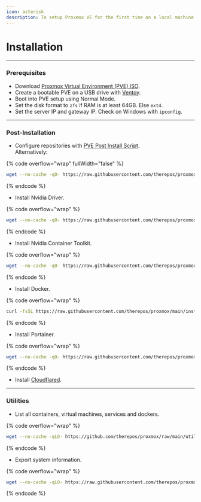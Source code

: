 ```yaml
---
icon: asterisk
description: To setup Proxmox VE for the first time on a local machine.
---
```


# Installation

***

### Prerequisites

* Download [Proxmox Virtual Environment (PVE) ISO](https://www.proxmox.com/en/downloads).
* Create a bootable PVE on a USB drive with [Ventoy](https://www.ventoy.net/en/download.html).
* Boot into PVE setup using Normal Mode.
* Set the disk format to `zfs` if RAM is at least 64GB.  Else `ext4`.
* Set the server IP and gateway IP. Check on Windows with `ipconfig`.



***

### Post-Installation

* Configure repositories with [PVE Post Install Script](https://tteck.github.io/Proxmox/#proxmox-ve-post-install). \
  Alternatively:

{% code overflow="wrap" fullWidth="false" %}
```bash
wget --no-cache -qO- https://raw.githubusercontent.com/therepos/proxmox/main/installers/install-postpve.sh | bash
```
{% endcode %}

* Install Nvidia Driver.

{% code overflow="wrap" %}
```bash
wget --no-cache -qO- https://raw.githubusercontent.com/therepos/proxmox/main/installers/install-nvidiadriver.sh | bash
```
{% endcode %}

* Install Nvidia Container Toolkit.

{% code overflow="wrap" %}
```bash
wget --no-cache -qO- https://raw.githubusercontent.com/therepos/proxmox/main/installers/install-nvidiact.sh | bash
```
{% endcode %}

* Install Docker.

{% code overflow="wrap" %}
```bash
curl -fsSL https://raw.githubusercontent.com/therepos/proxmox/main/installers/install-docker.sh | bash
```
{% endcode %}

* Install Portainer.

{% code overflow="wrap" %}
```bash
wget --no-cache -qO- https://raw.githubusercontent.com/therepos/proxmox/main/installers/install-portainer.sh | bash
```
{% endcode %}

* Install [Cloudflared](https://tteck.github.io/Proxmox/#cloudflared-lxc).



***

### Utilities

* List all containers, virtual machines, services and dockers.

{% code overflow="wrap" %}
```bash
wget --no-cache -qLO- https://github.com/therepos/proxmox/raw/main/util/list-ct.sh | bash
```
{% endcode %}

* Export system information.

{% code overflow="wrap" %}
```bash
wget --no-cache -qLO- https://raw.githubusercontent.com/therepos/proxmox/main/util/get-sysinfo.sh | bash
```
{% endcode %}
